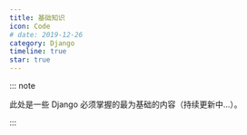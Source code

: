 ```yaml
---
title: 基础知识
icon: Code
# date: 2019-12-26
category: Django
timeline: true
star: true
---
```


::: note

此处是一些 Django 必须掌握的最为基础的内容（持续更新中...）。

:::

<!-- more -->
